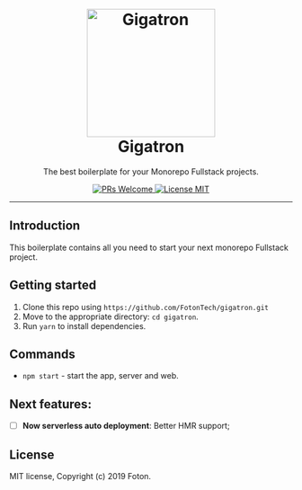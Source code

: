 <h1 align="center">
<br>
  <a href="https://github.com/FotonTech/gigatron"><img src="https://1d4chan.org/images/thumb/a/a8/Autobot.png/225px-Autobot.png" alt="Gigatron" width=228"></a>
<br>
Gigatron
</h1>

<p align="center">The best boilerplate for your Monorepo Fullstack projects.</p>

<p align="center">
  <a href="http://makeapullrequest.com">
    <img src="https://img.shields.io/badge/PRs-welcome-brightgreen.svg?style=flat-square" alt="PRs Welcome">
  </a>
  <a href="https://opensource.org/licenses/MIT">
    <img src="https://img.shields.io/badge/license-MIT-blue.svg?style=flat-square" alt="License MIT">
  </a>
</p>

<hr />

## Introduction

This boilerplate contains all you need to start your next monorepo Fullstack project.


## Getting started

1. Clone this repo using `https://github.com/FotonTech/gigatron.git`
2. Move to the appropriate directory: `cd gigatron`.<br />
3. Run `yarn` to install dependencies.<br />

## Commands

- `npm start` - start the app, server and web.


## Next features:

- [ ] **Now serverless auto deployment**: Better HMR support;


## License

MIT license, Copyright (c) 2019 Foton.
